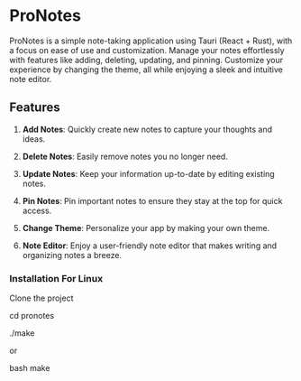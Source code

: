 # ProNotes

ProNotes is a simple note-taking application using Tauri (React + Rust), with a focus on ease of use and customization. Manage your notes effortlessly with features like adding, deleting, updating, and pinning. Customize your experience by changing the theme, all while enjoying a sleek and intuitive note editor.

## Features

1. **Add Notes**: Quickly create new notes to capture your thoughts and ideas.

2. **Delete Notes**: Easily remove notes you no longer need.

3. **Update Notes**: Keep your information up-to-date by editing existing notes.

4. **Pin Notes**: Pin important notes to ensure they stay at the top for quick access.

5. **Change Theme**: Personalize your app by making your own theme.

6. **Note Editor**: Enjoy a user-friendly note editor that makes writing and organizing notes a breeze.


### Installation For Linux

Clone the project

cd pronotes

./make

or

bash make
